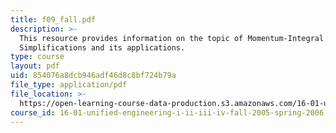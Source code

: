 ```yaml
---
title: f09_fall.pdf
description: >-
  This resource provides information on the topic of Momentum-Integral
  Simplifications and its applications.
type: course
layout: pdf
uid: 854076a8dcb946adf46d8c8bf724b79a
file_type: application/pdf
file_location: >-
  https://open-learning-course-data-production.s3.amazonaws.com/16-01-unified-engineering-i-ii-iii-iv-fall-2005-spring-2006/854076a8dcb946adf46d8c8bf724b79a_f09_fall.pdf
course_id: 16-01-unified-engineering-i-ii-iii-iv-fall-2005-spring-2006
---
```

